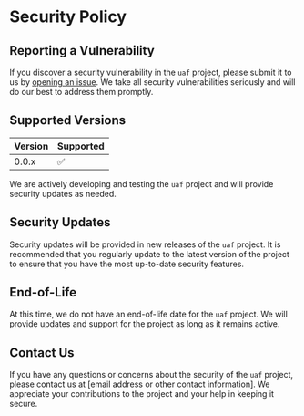 # Security Policy

## Reporting a Vulnerability

If you discover a security vulnerability in the `uaf` project, please submit it to us by [opening an issue](https://github.com/suneel944/uaf/issues/new/choose). We take all security vulnerabilities seriously and will do our best to address them promptly.

## Supported Versions

| Version | Supported          |
| ------- | ------------------ |
| 0.0.x   | :white_check_mark: |

We are actively developing and testing the `uaf` project and will provide security updates as needed.

## Security Updates

Security updates will be provided in new releases of the `uaf` project. It is recommended that you regularly update to the latest version of the project to ensure that you have the most up-to-date security features.

## End-of-Life

At this time, we do not have an end-of-life date for the `uaf` project. We will provide updates and support for the project as long as it remains active.

## Contact Us

If you have any questions or concerns about the security of the `uaf` project, please contact us at [email address or other contact information]. We appreciate your contributions to the project and your help in keeping it secure.
